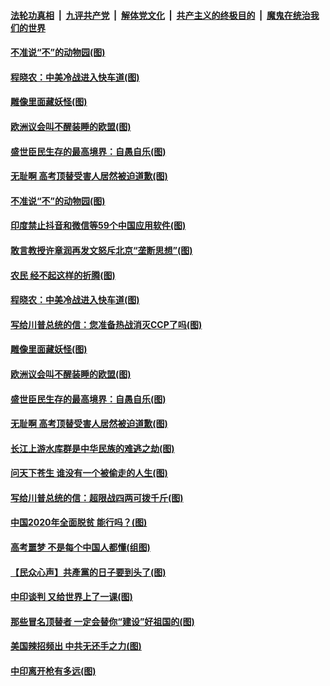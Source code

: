 

####  [法轮功真相](../../../../basic/blob/master/README.md?t=07010131) &nbsp;|&nbsp; [九评共产党](../../../../9ping.md/blob/master/README.md?t=07010131) &nbsp;|&nbsp; [解体党文化](../../../../jtdwh.md/blob/master/README.md?t=07010131)  &nbsp;|&nbsp; [共产主义的终极目的](../../../../gczydzjmd.md/blob/master/README.md?t=07010131) &nbsp;|&nbsp; [魔鬼在统治我们的世界](../../../../mgztzwmdsj.md/blob/master/README.md?t=07010131) 

#### [不准说“不”的动物园(图)](../pages/p4/938192.md?t=07010131) 

#### [程晓农：中美冷战进入快车道(图)](../pages/p4/938157.md?t=07010131) 

#### [雕像里面藏妖怪(图)](../pages/p4/937959.md?t=07010131) 

#### [欧洲议会叫不醒装睡的欧盟(图)](../pages/p4/938033.md?t=07010131) 

#### [盛世臣民生存的最高境界：自愚自乐(图)](../pages/p4/938023.md?t=07010131) 

#### [无耻啊 高考顶替受害人居然被迫道歉(图)](../pages/p4/938030.md?t=07010131) 

#### [不准说“不”的动物园(图)](../pages/p4/938192.md?t=07010131) 

#### [印度禁止抖音和微信等59个中国应用软件(图)](../pages/p4/938164.md?t=07010131) 

#### [敢言教授许章润再发文怒斥北京“垄断思想”(图)](../pages/p4/938162.md?t=07010131) 

#### [农民 经不起这样的折腾(图)](../pages/p4/938158.md?t=07010131) 

#### [程晓农：中美冷战进入快车道(图)](../pages/p4/938157.md?t=07010131) 

#### [写给川普总统的信：您准备热战消灭CCP了吗(图)](../pages/p4/938153.md?t=07010131) 

#### [雕像里面藏妖怪(图)](../pages/p4/937959.md?t=07010131) 

#### [欧洲议会叫不醒装睡的欧盟(图)](../pages/p4/938033.md?t=07010131) 

#### [盛世臣民生存的最高境界：自愚自乐(图)](../pages/p4/938023.md?t=07010131) 

#### [无耻啊 高考顶替受害人居然被迫道歉(图)](../pages/p4/938030.md?t=07010131) 

#### [长江上游水库群是中华民族的难逃之劫(图)](../pages/p4/938022.md?t=07010131) 

#### [问天下苍生 谁没有一个被偷走的人生(图)](../pages/p4/938026.md?t=07010131) 

#### [写给川普总统的信：超限战四两可拨千斤(图)](../pages/p4/938021.md?t=07010131) 

#### [中国2020年全面脱贫 能行吗？(图)](../pages/p4/937928.md?t=07010131) 

#### [高考噩梦 不是每个中国人都懂(组图)](../pages/p4/937927.md?t=07010131) 

#### [【民众心声】共產黨的日子要到头了(图)](../pages/p4/937474.md?t=07010131) 

#### [中印谈判 又给世界上了一课(图)](../pages/p4/937868.md?t=07010131) 

#### [那些冒名顶替者 一定会替你“建设”好祖国的(图)](../pages/p4/937925.md?t=07010131) 

#### [美国辣招频出 中共无还手之力(图)](../pages/p4/937916.md?t=07010131) 

#### [中印离开枪有多远(图)](../pages/p4/937913.md?t=07010131) 

